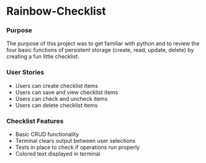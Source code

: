 # Rainbow-Checklist

### Purpose 
The purpose of this project was to get familiar with python and to review the four basic functions of persistent storage (create, read, update, delete) by creating a fun little checklist. 

### User Stories
- Users can create checklist items 
- Users can save and view checklist items
- Users can check and uncheck items
- Users can delete checklist items 

### Checklist Features
- Basic CRUD functionality 
- Terminal clears output between user selections
- Tests in place to check if operations run properly 
- Colored text displayed in terminal 

